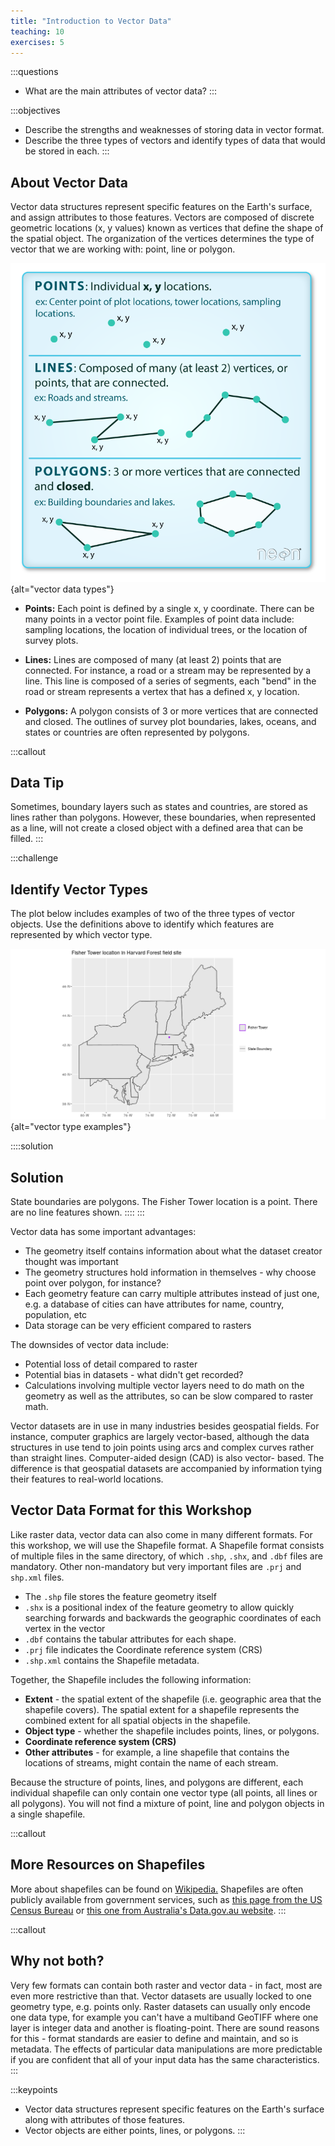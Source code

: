 ```yaml
---
title: "Introduction to Vector Data"
teaching: 10
exercises: 5
---
```


:::questions
- What are the main attributes of vector data?
:::

:::objectives
- Describe the strengths and weaknesses of storing data in vector format.
- Describe the three types of vectors and identify types of data that would be stored in each.
:::

## About Vector Data

Vector data structures represent specific features on the Earth's surface, and
assign attributes to those features. Vectors are composed of discrete geometric
locations (x, y values) known as vertices that define the shape of the spatial
object. The organization of the vertices determines the type of vector that we
are working with: point, line or polygon.

![Types of vector objects (Image Source: National Ecological Observatory Network (NEON))](fig/E02-01-pnt_line_poly.png){alt="vector data types"}

* **Points:** Each point is defined by a single x, y coordinate. There can be
many points in a vector point file. Examples of point data include: sampling
locations, the location of individual trees, or the location of survey plots.

* **Lines:** Lines are composed of many (at least 2) points that are connected.
For instance, a road or a stream may be represented by a line. This line is
composed of a series of segments, each "bend" in the road or stream represents a
vertex that has a defined x, y location.

* **Polygons:** A polygon consists of 3 or more vertices that are connected and
closed. The outlines of survey plot boundaries, lakes, oceans, and states or
countries are often represented by polygons.

:::callout
## Data Tip

Sometimes, boundary layers such as states and countries, are stored as lines
rather than polygons. However, these boundaries, when represented as a line,
will not create a closed object with a defined area that can be filled.
:::

:::challenge
## Identify Vector Types

The plot below includes examples of two of the three types of vector
objects. Use the definitions above to identify which features
are represented by which vector type.

![Vector Type Examples](fig/E02-02-vector_types_examples.png){alt="vector type examples"}

::::solution
## Solution

State boundaries are polygons. The Fisher Tower location is
a point. There are no line features shown.
::::
:::

Vector data has some important advantages:

* The geometry itself contains information about what the dataset creator thought was important
* The geometry structures hold information in themselves - why choose point over polygon, for instance?
* Each geometry feature can carry multiple attributes instead of just one, e.g. a database of cities can have attributes for name, country, population, etc
* Data storage can be very efficient compared to rasters

The downsides of vector data include:

* Potential loss of detail compared to raster
* Potential bias in datasets - what didn't get recorded?
* Calculations involving multiple vector layers need to do math on the
  geometry as well as the attributes, so can be slow compared to raster math.

Vector datasets are in use in many industries besides geospatial fields. For
instance, computer graphics are largely vector-based, although the data
structures in use tend to join points using arcs and complex curves rather than
straight lines. Computer-aided design (CAD) is also vector- based. The
difference is that geospatial datasets are accompanied by information tying
their features to real-world locations.

## Vector Data Format for this Workshop

Like raster data, vector data can also come in many different formats. For this
workshop, we will use the Shapefile format. A Shapefile format consists of multiple
files in the same directory, of which `.shp`, `.shx`, and `.dbf` files are mandatory. Other non-mandatory but very important files are `.prj` and `shp.xml` files.

- The `.shp` file stores the feature geometry itself
- `.shx` is a positional index of the feature geometry to allow quickly searching forwards and backwards the geographic coordinates of each vertex in the vector
- `.dbf` contains the tabular attributes for each shape.
- `.prj` file indicates the Coordinate reference system (CRS)
- `.shp.xml` contains the Shapefile metadata.

Together, the Shapefile includes the following information:

* **Extent** - the spatial extent of the shapefile (i.e. geographic area that
the shapefile covers). The spatial extent for a shapefile represents the
combined extent for all spatial objects in the shapefile.
* **Object type** - whether the shapefile includes points, lines, or polygons.
* **Coordinate reference system (CRS)**
* **Other attributes** - for example, a line shapefile that contains the
locations of streams, might contain the name of each stream.

Because the structure of points, lines, and polygons are different, each
individual shapefile can only contain one vector type (all points, all lines
or all polygons). You will not find a mixture of point, line and polygon
objects in a single shapefile.

:::callout
## More Resources on Shapefiles

More about shapefiles can be found on
[Wikipedia.](https://en.wikipedia.org/wiki/Shapefile) Shapefiles are often publicly
available from government services, such as [this page from the US Census Bureau][us-cb] or
[this one from Australia's Data.gov.au website](https://data.gov.au/data/dataset?res_format=SHP).
:::

:::callout
## Why not both?

Very few formats can contain both raster and vector data - in fact, most are
even more restrictive than that. Vector datasets are usually locked to one
geometry type, e.g. points only. Raster datasets can usually only encode one
data type, for example you can't have a multiband GeoTIFF where one layer is
integer data and another is floating-point. There are sound reasons for this -
format standards are easier to define and maintain, and so is metadata. The
effects of particular data manipulations are more predictable if you are
confident that all of your input data has the same characteristics.
:::

[us-cb]: https://www.census.gov/geographies/mapping-files/time-series/geo/carto-boundary-file.html

:::keypoints
- Vector data structures represent specific features on the Earth's surface along with attributes of those features.
- Vector objects are either points, lines, or polygons.
:::
